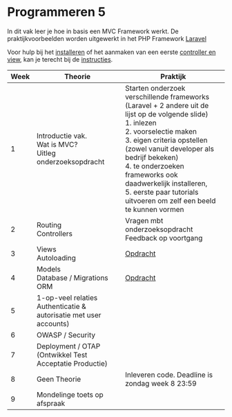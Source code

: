 # Programmeren 5

In dit vak leer je hoe in basis een MVC Framework werkt. De praktijkvoorbeelden worden uitgewerkt in het PHP Framework [Laravel](https://laravel.com/)

Voor hulp bij het [installeren](./instructies/installatie.md) of het aanmaken van een eerste [controller en view](./instructies/week2.md), kan je
terecht bij de [instructies](./instructies).

| Week | Theorie | Praktijk | 
|------|---------|----------|
| 1 | Introductie vak.<br> Wat is MVC?<br> Uitleg onderzoeksopdracht | Starten onderzoek verschillende frameworks (Laravel + 2 andere uit de lijst op de volgende slide)<br> 1. inlezen<br> 2. voorselectie maken<br> 3. eigen criteria opstellen (zowel vanuit developer als bedrijf bekeken)<br> 4. te onderzoeken frameworks ook daadwerkelijk installeren,<br>5. eerste paar tutorials uitvoeren om zelf een beeld te kunnen vormen<br> |
| 2 | Routing<br> Controllers<br> | Vragen mbt onderzoeksopdracht <br> Feedback op voortgang |
| 3 | Views<br> Autoloading<br> | [Opdracht](https://github.com/HR-CMGT/PRG05-2022-2023/blob/main/opdrachten/les3.md) |
| 4 | Models<br> Database / Migrations<br> ORM | [Opdracht](https://github.com/HR-CMGT/PRG05-2022-2023/blob/main/opdrachten/les4.md) |
| 5 | 1-op-veel relaties<br>Authenticatie & autorisatie met user accounts) | |
| 6 | OWASP / Security | |
| 7 | Deployment / OTAP (Ontwikkel Test Acceptatie Productie) | |
| 8 | Geen Theorie | Inleveren code. Deadline is zondag week 8 23:59 |
| 9 | Mondelinge toets op afspraak | |

